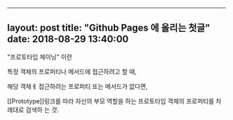 
---
layout: post
title: "Github Pages 에 올리는 첫글"
date: 2018-08-29 13:40:00
---

"프로토타입 체이닝" 이란

특정 객체의 프로퍼티나 메서드에 접근하려고 할 때,

해당 객체ㅔ 접근하려는 프로퍼티 또는 메서드가 없다면,

[[Prototype]]링크를 따라 자신의 부모 역할을 하는 프로토타입 객체의 프로퍼티를 차례대로 검색하 는 것.

